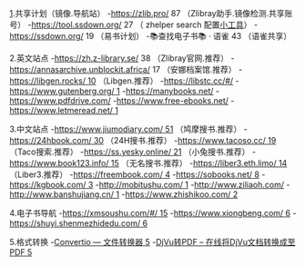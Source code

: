 
[1](https://linux.do/chat).共享计划（镜像.导航站）
-https://zlib.pro/ 87 （Zlibray助手.镜像检测.共享账号）
-https://tool.ssdown.org/ 27 （ zhelper search 配置[小工具](https://linux.do/tag/%E5%B0%8F%E5%B7%A5%E5%85%B7)）
-https://ssdown.org/ 19 （易书计划）
-📚查找电子书📚 · 语雀 43 （语雀共享）

2.英文站点
-https://zh.z-library.se/ 38 （Zlibray官网.推荐）
-https://annasarchive.unblockit.africa/ 17 （安娜档案馆.推荐）
-[https://libgen.rocks/ 10](https://libgen.rocks/) （Libgen.推荐）
-https://libstc.cc/#/
-[https://www.gutenberg.org/ 1](https://www.gutenberg.org/)
-https://manybooks.net/
-https://www.pdfdrive.com/
-https://www.free-ebooks.net/
-[https://www.letmeread.net/ 1](https://www.letmeread.net/)

3.中文站点
-[https://www.jiumodiary.com/ 51](https://www.jiumodiary.com/) （鸠摩搜书.推荐）
-[https://24hbook.com/ 30](https://24hbook.com/) （24H搜书.推荐）
-[https://www.tacoso.cc/ 19](https://www.tacoso.cc/) （Taco搜索.推荐）
-[https://ss.yesky.online/ 21](https://ss.yesky.online/) （小兔搜书.推荐）
-[https://www.book123.info/ 15](https://www.book123.info/) （无名搜书.推荐）
-[https://liber3.eth.limo/ 14](https://liber3.eth.limo/) （Liber3.推荐）
-[https://freembook.com/ 4](https://freembook.com/)
-[https://sobooks.net/ 8](https://sobooks.net/)
-[https://kgbook.com/ 3](https://kgbook.com/)
-[http://mobitushu.com/ 1](http://mobitushu.com/)
-http://www.ziliaoh.com/
-[http://www.banshujiang.cn/ 1](http://www.banshujiang.cn/)
-[https://www.zhishikoo.com/ 2](https://www.zhishikoo.com/)

4.电子书导航
-[https://xmsoushu.com/#/ 15](https://xmsoushu.com/#/)
-[https://www.xiongbeng.com/ 6](https://www.xiongbeng.com/)
-[https://shuyi.shenmezhidedu.com/ 6](https://shuyi.shenmezhidedu.com/)

5.格式转换
-[Convertio — 文件转换器 5](https://convertio.co/zh/)
-[DjVu转PDF – 在线将DjVu文档转换成至PDF 5](https://djvu2pdf.com/zh/)

